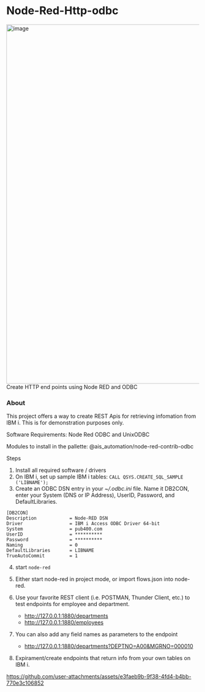 Node-Red-Http-odbc
=====================
<img width="937" alt="image" src="https://github.com/user-attachments/assets/ea703aee-6798-4ba4-9993-8be523273b3e">
Create HTTP end points using Node RED and ODBC

### About

This project offers a way to create REST Apis for retrieving infomation from IBM i.  This is for demonstration purposes only.

Software Requirements:
Node Red
ODBC and UnixODBC

Modules to install in the pallette:
@ais_automation/node-red-contrib-odbc

Steps
1. Install all required software / drivers
2. On IBM i, set up sample IBM i tables:  `CALL QSYS.CREATE_SQL_SAMPLE ('LIBNAME');`
3. Create an ODBC DSN entry in your _~/.odbc.ini_ file.  Name it DB2CON, enter your System (DNS or IP Address), UserID, Password, and DefaultLibraries.
```
[DB2CON]
Description            = Node-RED DSN
Driver                 = IBM i Access ODBC Driver 64-bit
System                 = pub400.com
UserID                 = **********
Password               = **********
Naming                 = 0
DefaultLibraries       = LIBNAME
TrueAutoCommit         = 1
```
4. start `node-red`
5. Either start node-red in project mode, or import flows.json into node-red.
6. Use your favorite REST client (i.e. POSTMAN, Thunder Client, etc.) to test endpoints for employee and department.
   * http://127.0.0.1:1880/departments
   * http://127.0.0.1:1880/employees
  
7. You can also add any field names as parameters to the endpoint
   * http://127.0.0.1:1880/departments?DEPTNO=A00&MGRNO=000010
     
8. Expirament/create endpoints that return info from your own tables on IBM i.

https://github.com/user-attachments/assets/e3faeb9b-9f38-4fd4-b4bb-770e3c106852


